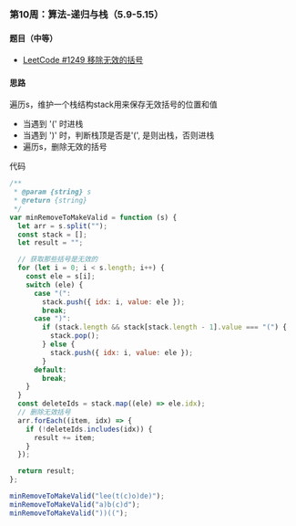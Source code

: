 ### 第10周：算法-递归与栈（5.9-5.15）

#### 题目（中等）

- [LeetCode #1249 移除无效的括号](https://leetcode-cn.com/problems/minimum-remove-to-make-valid-parentheses/)

#### 思路

遍历s，维护一个栈结构stack用来保存无效括号的位置和值

- 当遇到 '(' 时进栈
- 当遇到 ')' 时，判断栈顶是否是'(', 是则出栈，否则进栈
- 遍历s，删除无效的括号

代码

```javascript
/**
 * @param {string} s
 * @return {string}
 */
var minRemoveToMakeValid = function (s) {
  let arr = s.split("");
  const stack = [];
  let result = "";

  // 获取那些括号是无效的
  for (let i = 0; i < s.length; i++) {
    const ele = s[i];
    switch (ele) {
      case "(":
        stack.push({ idx: i, value: ele });
        break;
      case ")":
        if (stack.length && stack[stack.length - 1].value === "(") {
          stack.pop();
        } else {
          stack.push({ idx: i, value: ele });
        }
      default:
        break;
    }
  }
  const deleteIds = stack.map((ele) => ele.idx);
  // 删除无效括号
  arr.forEach((item, idx) => {
    if (!deleteIds.includes(idx)) {
      result += item;
    }
  });

  return result;
};

minRemoveToMakeValid("lee(t(c)o)de)");
minRemoveToMakeValid("a)b(c)d");
minRemoveToMakeValid("))((");

```
